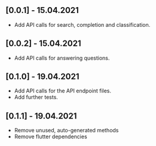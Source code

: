 ## [0.0.1] - 15.04.2021

* Add API calls for search, completion and classification.

## [0.0.2] - 15.04.2021

* Add API calls for answering questions.

## [0.1.0] - 19.04.2021

* Add API calls for the API endpoint files.
* Add further tests.

## [0.1.1] - 19.04.2021

* Remove unused, auto-generated methods
* Remove flutter dependencies